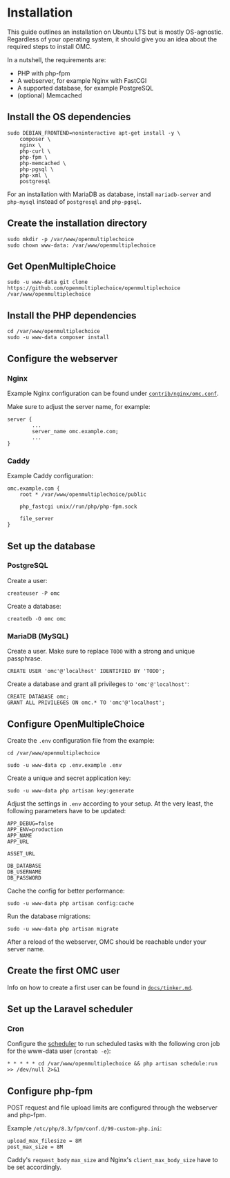 # Installation

This guide outlines an installation on Ubuntu LTS but is mostly OS-agnostic.
Regardless of your operating system, it should give you an idea about the
required steps to install OMC.

In a nutshell, the requirements are:

* PHP with php-fpm
* A webserver, for example Nginx with FastCGI
* A supported database, for example PostgreSQL
* (optional) Memcached

## Install the OS dependencies

```
sudo DEBIAN_FRONTEND=noninteractive apt-get install -y \
    composer \
    nginx \
    php-curl \
    php-fpm \
    php-memcached \
    php-pgsql \
    php-xml \
    postgresql
```

For an installation with MariaDB as database, install `mariadb-server` and
`php-mysql` instead of `postgresql` and `php-pgsql`.

## Create the installation directory

```
sudo mkdir -p /var/www/openmultiplechoice
sudo chown www-data: /var/www/openmultiplechoice
```

## Get OpenMultipleChoice

```
sudo -u www-data git clone https://github.com/openmultiplechoice/openmultiplechoice /var/www/openmultiplechoice
```

## Install the PHP dependencies

```
cd /var/www/openmultiplechoice
sudo -u www-data composer install
```

## Configure the webserver

### Nginx

Example Nginx configuration can be found under [`contrib/nginx/omc.conf`](../contrib/nginx/omc.conf).

Make sure to adjust the server name, for example:

```
server {
        ...
        server_name omc.example.com;
        ...
}
```

### Caddy

Example Caddy configuration:

```
omc.example.com {
	root * /var/www/openmultiplechoice/public

	php_fastcgi unix//run/php/php-fpm.sock

	file_server
}
```

## Set up the database

### PostgreSQL

Create a user:

```
createuser -P omc
```

Create a database:

```
createdb -O omc omc
```

### MariaDB (MySQL)

Create a user. Make sure to replace `TODO` with a strong and unique passphrase.

```
CREATE USER 'omc'@'localhost' IDENTIFIED BY 'TODO';
```

Create a database and grant all privileges to `'omc'@'localhost'`:

```
CREATE DATABASE omc;
GRANT ALL PRIVILEGES ON omc.* TO 'omc'@'localhost';
```

## Configure OpenMultipleChoice

Create the `.env` configuration file from the example:

```
cd /var/www/openmultiplechoice

sudo -u www-data cp .env.example .env
```

Create a unique and secret application key:

```
sudo -u www-data php artisan key:generate
```

Adjust the settings in `.env` according to your setup. At the very least,
the following parameters have to be updated:

```
APP_DEBUG=false
APP_ENV=production
APP_NAME
APP_URL

ASSET_URL

DB_DATABASE
DB_USERNAME
DB_PASSWORD
```

Cache the config for better performance:

```
sudo -u www-data php artisan config:cache
```

Run the database migrations:

```
sudo -u www-data php artisan migrate
```

After a reload of the webserver, OMC should be reachable under your server name.

## Create the first OMC user

Info on how to create a first user can be found in [`docs/tinker.md`](./tinker.md).

## Set up the Laravel scheduler

### Cron

Configure the [scheduler](https://laravel.com/docs/10.x/scheduling#running-the-scheduler)
to run scheduled tasks with the following cron job for the www-data user
(`crontab -e`):

```
* * * * * cd /var/www/openmultiplechoice && php artisan schedule:run >> /dev/null 2>&1
```

## Configure php-fpm

POST request and file upload limits are configured through the webserver
and php-fpm.

Example `/etc/php/8.3/fpm/conf.d/99-custom-php.ini`:

```
upload_max_filesize = 8M
post_max_size = 8M
```

Caddy's `request_body` `max_size` and Nginx's `client_max_body_size` have
to be set accordingly.
